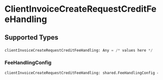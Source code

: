 # ClientInvoiceCreateRequestCreditFeeHandling


## Supported Types

### 

```python
clientInvoiceCreateRequestCreditFeeHandling: Any = /* values here */
```

### FeeHandlingConfig

```python
clientInvoiceCreateRequestCreditFeeHandling: shared.FeeHandlingConfig = /* values here */
```

